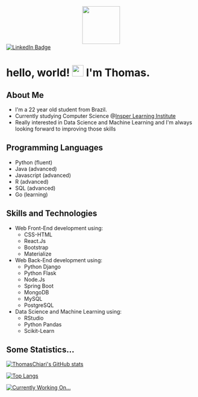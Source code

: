 <div id="header" align="center">
  <img src="https://media.giphy.com/media/M9gbBd9nbDrOTu1Mqx/giphy.gif" width="100"/>
</div>
<div id="badges">
  <a href="https://www.linkedin.com/in/thomas-chiari-ciocchetti-de-souza-669735b9/">
    <img src="https://img.shields.io/badge/LinkedIn-blue?style=for-the-badge&logo=linkedin&logoColor=white" alt="LinkedIn Badge"/>
  </a>
</div>
<h1>
  hello, world!
  <img src="https://media.giphy.com/media/hvRJCLFzcasrR4ia7z/giphy.gif" width="30px"/>
  I'm Thomas.
</h1>

## About Me
- I'm a 22 year old student from Brazil.
- Currently studying Computer Science @[Insper Learning Institute](https://www.insper.edu.br/)
- Really interested in Data Science and Machine Learning and I'm always looking forward to improving those skills

## Programming Languages
- Python (fluent)
- Java (advanced)
- Javascript (advanced)
- R (advanced)
- SQL (advanced)
- Go (learning)

## Skills and Technologies
- Web Front-End development using:
  - CSS-HTML
  - React.Js
  - Bootstrap
  - Materialize
- Web Back-End development using:
  - Python Django
  - Python Flask
  - Node.Js
  - Spring Boot
  - MongoDB
  - MySQL
  - PostgreSQL
- Data Science and Machine Learning using:
  - RStudio
  - Python Pandas
  - Scikit-Learn

## Some Statistics...
[![ThomasChiari's GitHub stats](https://github-readme-stats.vercel.app/api?username=thomaschiari&count_private=true&show_icons=true&theme=dark)](https://github.com/thomaschiari)

[![Top Langs](https://github-readme-stats.vercel.app/api/top-langs/?username=thomaschiari&count_private=true&theme=dark)](https://github.com/thomaschiari)

[![Currently Working On...](https://github-readme-stats.vercel.app/api/pin/?username=thomaschiari&repo=Algebra-Linear-Enigma&theme=dark&show_owner=true)](https://github.com/thomaschiari)

